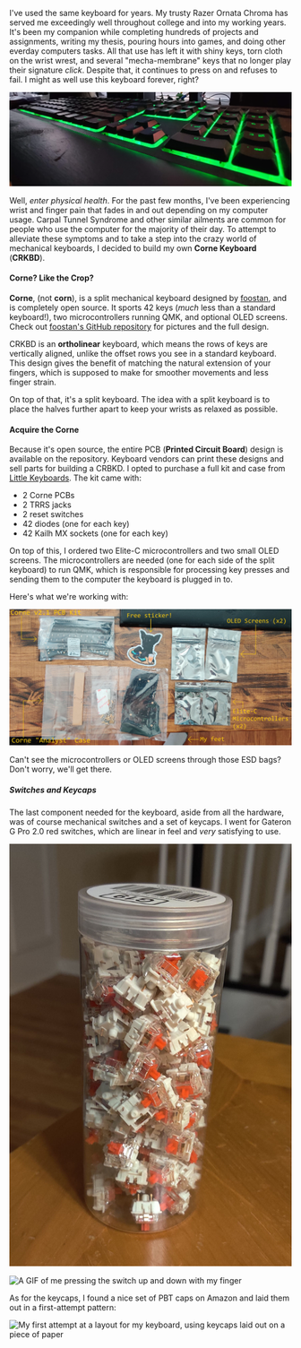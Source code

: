 I've used the same keyboard for years. My trusty Razer Ornata Chroma has served
me exceedingly well throughout college and into my working years. It's been my
companion while completing hundreds of projects and assignments, writing my
thesis, pouring hours into games, and doing other everday computers tasks. All
that use has left it with shiny keys, torn cloth on the wrist wrest, and several
"mecha-membrane" keys that no longer play their signature *click*. Despite that,
it continues to press on and refuses to fail. I might as well use this keyboard
forever, right?

![My tired and worn Razer Ornata Chroma](/images/posts/2023-10-29-keyboard-corne-build-1/razer_ornata_chroma.jpg)

Well, *enter physical health*. For the past few months, I've been experiencing
wrist and finger pain that fades in and out depending on my computer usage.
Carpal Tunnel Syndrome and other similar ailments are common for people who use
the computer for the majority of their day. To attempt to alleviate these
symptoms and to take a step into the crazy world of mechanical keyboards, I
decided to build my own **Corne Keyboard** (**CRKBD**).

#### Corne? Like the Crop?

**Corne**, (not **corn**), is a split mechanical keyboard designed by
[foostan](https://github.com/foostan), and is completely open source. It sports
42 keys (*much* less than a standard keyboard!), two microcontrollers running
QMK, and optional OLED screens. Check out
[foostan's GitHub repository](https://github.com/foostan/crkbd)
for pictures and the full design.

CRKBD is an **ortholinear** keyboard, which means the rows of keys are
vertically aligned, unlike the offset rows you see in a standard keyboard.
This design gives the benefit of matching the natural extension of your fingers,
which is supposed to make for smoother movements and less finger strain.

On top of that, it's a split keyboard. The idea with a split keyboard is to
place the halves further apart to keep your wrists as relaxed as possible.

#### Acquire the Corne

Because it's open source, the entire PCB (**Printed Circuit Board**) design is
available on the repository. Keyboard vendors can print these designs and sell
parts for building a CRBKD. I opted to purchase a full kit and case from
[Little Keyboards](https://www.littlekeyboards.com/). The kit came with:

* 2 Corne PCBs
* 2 TRRS jacks
* 2 reset switches
* 42 diodes (one for each key)
* 42 Kailh MX sockets (one for each key)

On top of this, I ordered two Elite-C microcontrollers and two small OLED
screens. The microcontrollers are needed (one for each side of the split
keyboard) to run QMK, which is responsible for processing key presses and
sending them to the computer the keyboard is plugged in to.

Here's what we're working with:

![All the components of the corne keyboard](/images/posts/2023-10-29-keyboard-corne-build-1/kit_all.jpg)

Can't see the microcontrollers or OLED screens through those ESD bags? Don't
worry, we'll get there.

##### Switches and Keycaps

The last component needed for the keyboard, aside from all the hardware, was of
course mechanical switches and a set of keycaps. I went for Gateron G Pro 2.0
red switches, which are linear in feel and *very* satisfying to use.

![The switches sitting in a plastic jug](/images/posts/2023-10-29-keyboard-corne-build-1/switches_jug.jpg)

![A GIF of me pressing the switch up and down with my finger](/images/posts/2023-10-29-keyboard-corne-build-1/switches_demo.gif)

As for the keycaps, I found a nice set of PBT caps on Amazon and laid them out
in a first-attempt pattern:

![My first attempt at a layout for my keyboard, using keycaps laid out on a
piece of paper](/images/posts/2023-10-29-keyboard-corne-build-1/keycaps_layout.jpg)



